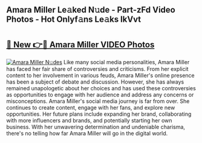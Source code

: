 ## Amara Miller Le𝚊ked N𝚞de - Part-zFd Video Photos - Hot Onlyf𝚊ns Le𝚊ks lkVvt

# <h2><a href="http://ac24291.deff.icu/?id=Amara+Miller">🔗 New 👉🔴 Amara Miller VIDEO Photos</a></h2>

[![Amara Miller N𝚞des](https://i.imgur.com/rIISA9y.gif)](http://ac24291.deff.icu/?id=Amara+Miller)
Like many social media personalities, Amara Miller has faced her fair share of controversies and criticisms. From her explicit content to her involvement in various feuds, Amara Miller's online presence has been a subject of debate and discussion. However, she has always remained unapologetic about her choices and has used these controversies as opportunities to engage with her audience and address any concerns or misconceptions. Amara Miller's social media journey is far from over. She continues to create content, engage with her fans, and explore new opportunities. Her future plans include expanding her brand, collaborating with more influencers and brands, and potentially starting her own business. With her unwavering determination and undeniable charisma, there's no telling how far Amara Miller will go in the digital world.
